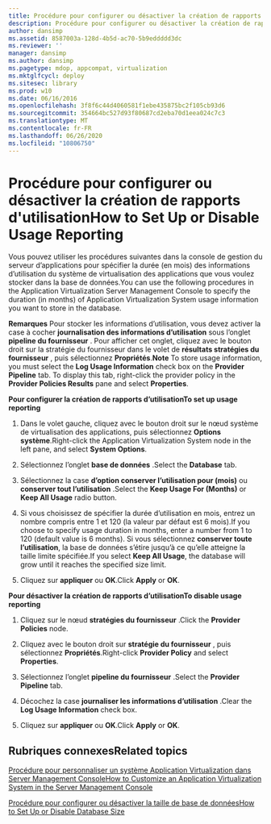 ```yaml
---
title: Procédure pour configurer ou désactiver la création de rapports d'utilisation
description: Procédure pour configurer ou désactiver la création de rapports d'utilisation
author: dansimp
ms.assetid: 8587003a-128d-4b5d-ac70-5b9eddddd3dc
ms.reviewer: ''
manager: dansimp
ms.author: dansimp
ms.pagetype: mdop, appcompat, virtualization
ms.mktglfcycl: deploy
ms.sitesec: library
ms.prod: w10
ms.date: 06/16/2016
ms.openlocfilehash: 3f8f6c44d4060581f1ebe435875bc2f105cb93d6
ms.sourcegitcommit: 354664bc527d93f80687cd2eba70d1eea024c7c3
ms.translationtype: MT
ms.contentlocale: fr-FR
ms.lasthandoff: 06/26/2020
ms.locfileid: "10806750"
---
```

# <span data-ttu-id="bcc60-103">Procédure pour configurer ou désactiver la création de rapports d'utilisation</span><span class="sxs-lookup"><span data-stu-id="bcc60-103">How to Set Up or Disable Usage Reporting</span></span>


<span data-ttu-id="bcc60-104">Vous pouvez utiliser les procédures suivantes dans la console de gestion du serveur d’applications pour spécifier la durée (en mois) des informations d’utilisation du système de virtualisation des applications que vous voulez stocker dans la base de données.</span><span class="sxs-lookup"><span data-stu-id="bcc60-104">You can use the following procedures in the Application Virtualization Server Management Console to specify the duration (in months) of Application Virtualization System usage information you want to store in the database.</span></span>

<span data-ttu-id="bcc60-105">**Remarques**  Pour stocker les informations d’utilisation, vous devez activer la case à cocher **journalisation des informations d’utilisation** sous l’onglet **pipeline du fournisseur** . Pour afficher cet onglet, cliquez avec le bouton droit sur la stratégie du fournisseur dans le volet de **résultats stratégies du fournisseur** , puis sélectionnez **Propriétés**.</span><span class="sxs-lookup"><span data-stu-id="bcc60-105">**Note** To store usage information, you must select the **Log Usage Information** check box on the **Provider Pipeline** tab. To display this tab, right-click the provider policy in the **Provider Policies Results** pane and select **Properties**.</span></span>

 

**<span data-ttu-id="bcc60-106">Pour configurer la création de rapports d’utilisation</span><span class="sxs-lookup"><span data-stu-id="bcc60-106">To set up usage reporting</span></span>**

1.  <span data-ttu-id="bcc60-107">Dans le volet gauche, cliquez avec le bouton droit sur le nœud système de virtualisation des applications, puis sélectionnez **Options système**.</span><span class="sxs-lookup"><span data-stu-id="bcc60-107">Right-click the Application Virtualization System node in the left pane, and select **System Options**.</span></span>

2.  <span data-ttu-id="bcc60-108">Sélectionnez l’onglet **base de données** .</span><span class="sxs-lookup"><span data-stu-id="bcc60-108">Select the **Database** tab.</span></span>

3.  <span data-ttu-id="bcc60-109">Sélectionnez la case **d’option conserver l’utilisation pour (mois)** ou **conserver tout l’utilisation** .</span><span class="sxs-lookup"><span data-stu-id="bcc60-109">Select the **Keep Usage For (Months)** or **Keep All Usage** radio button.</span></span>

4.  <span data-ttu-id="bcc60-110">Si vous choisissez de spécifier la durée d’utilisation en mois, entrez un nombre compris entre 1 et 120 (la valeur par défaut est 6 mois).</span><span class="sxs-lookup"><span data-stu-id="bcc60-110">If you choose to specify usage duration in months, enter a number from 1 to 120 (default value is 6 months).</span></span> <span data-ttu-id="bcc60-111">Si vous sélectionnez **conserver toute l’utilisation**, la base de données s’étire jusqu’à ce qu’elle atteigne la taille limite spécifiée.</span><span class="sxs-lookup"><span data-stu-id="bcc60-111">If you select **Keep All Usage**, the database will grow until it reaches the specified size limit.</span></span>

5.  <span data-ttu-id="bcc60-112">Cliquez sur **appliquer** ou **OK**.</span><span class="sxs-lookup"><span data-stu-id="bcc60-112">Click **Apply** or **OK**.</span></span>

**<span data-ttu-id="bcc60-113">Pour désactiver la création de rapports d’utilisation</span><span class="sxs-lookup"><span data-stu-id="bcc60-113">To disable usage reporting</span></span>**

1.  <span data-ttu-id="bcc60-114">Cliquez sur le nœud **stratégies du fournisseur** .</span><span class="sxs-lookup"><span data-stu-id="bcc60-114">Click the **Provider Policies** node.</span></span>

2.  <span data-ttu-id="bcc60-115">Cliquez avec le bouton droit sur **stratégie du fournisseur** , puis sélectionnez **Propriétés**.</span><span class="sxs-lookup"><span data-stu-id="bcc60-115">Right-click **Provider Policy** and select **Properties**.</span></span>

3.  <span data-ttu-id="bcc60-116">Sélectionnez l’onglet **pipeline du fournisseur** .</span><span class="sxs-lookup"><span data-stu-id="bcc60-116">Select the **Provider Pipeline** tab.</span></span>

4.  <span data-ttu-id="bcc60-117">Décochez la case **journaliser les informations d’utilisation** .</span><span class="sxs-lookup"><span data-stu-id="bcc60-117">Clear the **Log Usage Information** check box.</span></span>

5.  <span data-ttu-id="bcc60-118">Cliquez sur **appliquer** ou **OK**.</span><span class="sxs-lookup"><span data-stu-id="bcc60-118">Click **Apply** or **OK**.</span></span>

## <span data-ttu-id="bcc60-119">Rubriques connexes</span><span class="sxs-lookup"><span data-stu-id="bcc60-119">Related topics</span></span>


[<span data-ttu-id="bcc60-120">Procédure pour personnaliser un système Application Virtualization dans Server Management Console</span><span class="sxs-lookup"><span data-stu-id="bcc60-120">How to Customize an Application Virtualization System in the Server Management Console</span></span>](how-to-customize-an-application-virtualization-system-in-the-server-management-console.md)

[<span data-ttu-id="bcc60-121">Procédure pour configurer ou désactiver la taille de base de données</span><span class="sxs-lookup"><span data-stu-id="bcc60-121">How to Set Up or Disable Database Size</span></span>](how-to-set-up-or-disable-database-size.md)

 

 





